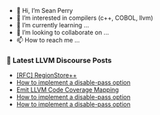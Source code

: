 - 👋 Hi, I’m Sean Perry
- 👀 I’m interested in compilers (c++, COBOL, llvm)
- 🌱 I’m currently learning ...
- 💞️ I’m looking to collaborate on ...
- 📫 How to reach me ...

<!---
s66perry/s66perry is a ✨ special ✨ repository because its `README.md` (this file) appears on your GitHub profile.
You can click the Preview link to take a look at your changes.
--->
### 📕 Latest LLVM Discourse Posts

<!-- DISCOURSE-LLVM:START -->
- [[RFC] RegionStore++](https://discourse.llvm.org/t/rfc-regionstore/70954#post_8)
- [How to implement a disable-pass option](https://discourse.llvm.org/t/how-to-implement-a-disable-pass-option/71149#post_6)
- [Emit LLVM Code Coverage Mapping](https://discourse.llvm.org/t/emit-llvm-code-coverage-mapping/71150#post_1)
- [How to implement a disable-pass option](https://discourse.llvm.org/t/how-to-implement-a-disable-pass-option/71149#post_5)
- [How to implement a disable-pass option](https://discourse.llvm.org/t/how-to-implement-a-disable-pass-option/71149#post_4)
<!-- DISCOURSE-LLVM:END -->
